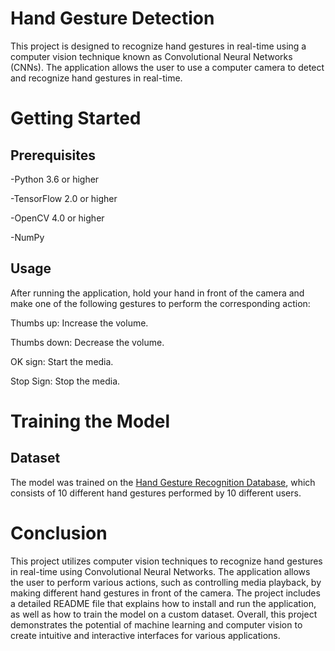 # Hand Gesture Detection
This project is designed to recognize hand gestures in real-time using a computer vision technique known as Convolutional Neural Networks (CNNs). The application allows the user to use a computer camera to detect and recognize hand gestures in real-time.

# Getting Started
## Prerequisites
-Python 3.6 or higher

-TensorFlow 2.0 or higher

-OpenCV 4.0 or higher

-NumPy


## Usage
After running the application, hold your hand in front of the camera and make one of the following gestures to perform the corresponding action:

Thumbs up: Increase the volume.

Thumbs down: Decrease the volume.

OK sign: Start the media.

Stop Sign: Stop the media.


# Training the Model
## Dataset
The model was trained on the [Hand Gesture Recognition Database](https://www.kaggle.com/datasets/gti-upm/leapgestrecog), which consists of 10 different hand gestures performed by 10 different users.

# Conclusion
This project utilizes computer vision techniques to recognize hand gestures in real-time using Convolutional Neural Networks. The application allows the user to perform various actions, such as controlling media playback, by making different hand gestures in front of the camera. The project includes a detailed README file that explains how to install and run the application, as well as how to train the model on a custom dataset. Overall, this project demonstrates the potential of machine learning and computer vision to create intuitive and interactive interfaces for various applications.
